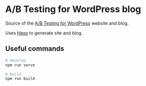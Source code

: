 # A/B Testing for WordPress blog

Source of the [A/B Testing for WordPress](https://abtestingforwp.com/blog/) website and blog.

Uses [Hexo](https://hexo.io) to generate site and blog.

## Useful commands

```bash
# develop
npm run serve

# build
npm run build
```
